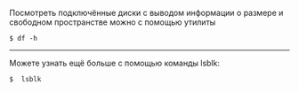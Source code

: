 Посмотреть подключённые диски с выводом информации о размере и свободном пространстве можно с помощью утилиты 
```
$ df -h
```
****
Можете узнать ещё больше с помощью команды lsblk:
```
$  lsblk
```
